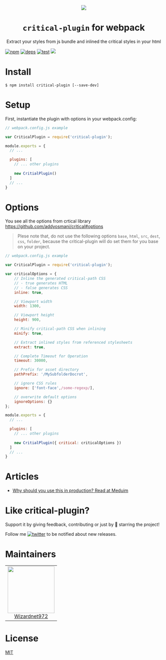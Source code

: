 <div align="center">
  <a href="https://webpack.js.org/">
    <img src="https://goo.gl/f6QJFa">
  </a>
  <h1><code>critical-plugin</code> for webpack</h1>
  <p>Extract your styles from js bundle and inlined the critical styles in your html</p>
</div>

[![npm][npm]][npm-url]
[![deps][deps]][deps-url]
[![test][test]][test-url]
<a href="https://npmcharts.com/compare/html-webpack-critical-plugin?minimal=true">
		<img src="https://img.shields.io/npm/dm/html-webpack-critical-plugin.svg">
</a>

# Install

```
$ npm install critical-plugin [--save-dev]
```

# Setup

First, instantiate the plugin with options in your webpack.config:

```js
// webpack.config.js example

var CriticalPlugin = require('critical-plugin');

module.exports = {
  // ...

  plugins: [
    // ... other plugins
    
    new CritialPlugin()
  ]
  // ...
}
```

# Options

You see all the options from crtical library https://github.com/addyosmani/critical#options

> Plese note that, do not use the following options `base`, `html`, `src`, `dest`, `css`, `folder`, because the critical-plugin will do set them for you base on your project.

```js
// webpack.config.js example

var CriticalPlugin = require('critical-plugin');

var criticalOptions = {
    // Inline the generated critical-path CSS
    // - true generates HTML
    // - false generates CSS
    inline: true,

    // Viewport width
    width: 1300,

    // Viewport height
    height: 900,

    // Minify critical-path CSS when inlining
    minify: true,

    // Extract inlined styles from referenced stylesheets
    extract: true,

    // Complete Timeout for Operation
    timeout: 30000,

    // Prefix for asset directory
    pathPrefix: '/MySubfolderDocrot',

    // ignore CSS rules
    ignore: ['font-face',/some-regexp/],

    // overwrite default options
    ignoreOptions: {}
};

module.exports = {
  // ...

  plugins: [
    // ... other plugins
    
    new CritialPlugin({ critical: criticalOptions })
  ]
  // ...
}
```

# Articles

*  [Why should you use this in production? Read at Meduim](https://medium.com/@wizardnet972/https-medium-com-wizardnet972-make-your-page-rendering-faster-e14a95747c7a)

# Like critical-plugin?
Support it by giving feedback, contributing or just by 🌟 starring the project!

Follow me [![twitter](https://img.shields.io/twitter/follow/wizardnet972.svg?style=social&label=%20wizardnet972)](https://twitter.com/wizardnet972) to be notified about new releases.

# Maintainers

<table>
  <tbody>
    <tr>
      <td align="center">
        <a href="https://github.com/wizardnet972">
          <img width="150" height="150" src="https://github.com/wizardnet972.png?size=150">
          </br>
          Wizardnet972
        </a>
      </td>
    </tr>
  <tbody>
</table>

# License
 [MIT](/LICENSE)
 
[npm]: https://img.shields.io/npm/v/critical-plugin.svg
[npm-url]: https://npmjs.com/package/critical-plugin

[deps]: https://david-dm.org/wizardnet972/critical-plugin.svg
[deps-url]: https://david-dm.org/wizardnet972/critical-plugin

[test]: http://img.shields.io/travis/wizardnet972/critical-plugin.svg
[test-url]: 
https://travis-ci.org/wizardnet972/critical-plugin

